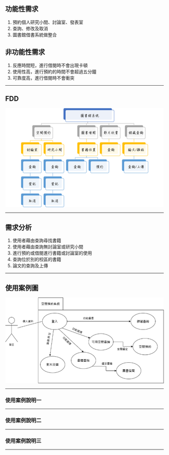 ## 功能性需求
1. 預約個人研究小間、討論室、發表室  
2. 查詢、修改及取消  
3. 圖書館借書系統做整合  

## 非功能性需求
1. 反應時間短，進行借閱時不會出現卡頓  
2. 使用性高，進行預約的時間不會超過五分鐘  
3. 可靠度高，進行借閱時不會衝突  
---

## FDD
![fdd](fdd.png "FDD")

---
## 需求分析
1. 使用者藉由查詢尋找書籍  
2. 使用者藉由查詢無討論室或研究小間  
3. 進行預約或借閱進行書籍或討論室的使用    
4. 查詢位於別的校區的書籍  
5. 論文的查詢及上傳   



---
## 使用案例圖
![use_case](使用案例圖.drawio.png "use_case")  

---

### 使用案例說明一  


---
### 使用案例說明二  


---
### 使用案例說明三  


---

